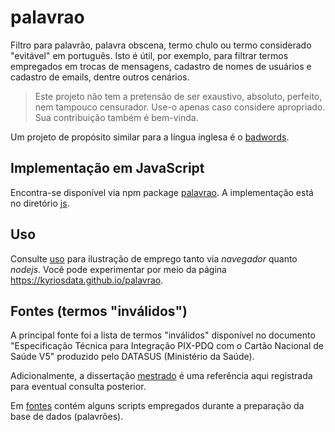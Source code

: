 # palavrao

Filtro para palavrão, palavra obscena, termo chulo ou termo considerado "evitável" em português. Isto é útil, por exemplo, para filtrar termos empregados em trocas de mensagens, cadastro de nomes de usuários e cadastro de emails, dentre outros cenários.

> Este projeto não tem a pretensão de ser exaustivo, absoluto, perfeito, nem tampouco censurador. Use-o apenas caso considere apropriado. Sua contribuição também é bem-vinda.

Um projeto de propósito similar para a língua inglesa é o [badwords](https://github.com/web-mech/badwords).

## Implementação em JavaScript

Encontra-se disponível via npm package [palavrao](https://www.npmjs.com/package/palavrao).
A implementação está no diretório [js](js).

## Uso

Consulte [uso](uso) para ilustração de emprego tanto via _navegador_ quanto _nodejs_.
Você pode experimentar por meio da página https://kyriosdata.github.io/palavrao.

## Fontes (termos "inválidos")

A principal fonte foi a lista de termos "inválidos" disponível no documento "Especificação Técnica para Integração PIX-PDQ com o Cartão Nacional de Saúde V5" produzido pelo DATASUS (Ministério da Saúde).

Adicionalmente, a dissertação [mestrado](https://alib.ufba.br/sites/alib.ufba.br/files/benke_vanessa._tabus_linguisticos.pdf) é uma referência aqui registrada para eventual
consulta posterior.

Em [fontes](fontes) contém alguns scripts empregados durante a preparação da base de dados (palavrões).
